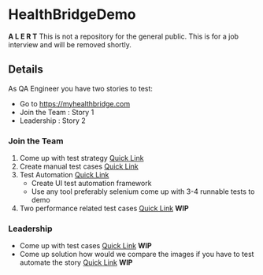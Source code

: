 # HealthBridgeDemo

**A L E R T** This is not a repository for the general public.  This is for a job interview and will be removed shortly.

## Details

As QA Engineer you have two stories to test:

* Go to  <https://myhealthbridge.com>
* Join the Team : Story 1
* Leadership : Story 2

### Join the Team

1. Come up with test strategy [Quick Link](https://github.com/jaikejennison/HealthBridgeDemo/tree/master/JoinTheTeam/TestStrategy)
2. Create manual test cases [Quick Link](https://github.com/jaikejennison/HealthBridgeDemo/tree/master/JoinTheTeam/TestStrategy)
3. Test Automation [Quick Link](https://github.com/jaikejennison/HealthBridgeDemo/tree/master/JoinTheTeam/TestAutomation)
    * Create UI test automation framework
    * Use any tool preferably selenium come up with 3-4 runnable tests to demo
4. Two performance related test cases [Quick Link](#fragment) **WIP**

### Leadership

* Come up with test cases [Quick Link](#fragment) **WIP**
* Come up solution how would we compare the images if you have to test automate the story [Quick Link](#fragment) **WIP**
